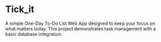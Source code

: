 # Tick_it
A simple One-Day To-Do List Web App designed to keep your focus on what matters today. This project demonstrates task management with a basic database integration.
